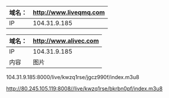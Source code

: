 |域名：|http://www.liveqmq.com|
|-|-|
|IP|104.31.9.185|

|域名：|http://www.alivec.com|
|-|-|
|IP|104.31.9.185|
|内容|图片|


104.31.9.185:8000/live/kwzq1rse/jgcz990f/index.m3u8

http://80.245.105.119:8008//live/kwzq1rse/bkrbn0pf/index.m3u8